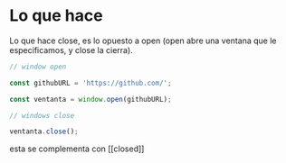 # Lo que hace
Lo que hace close, es lo opuesto a open (open abre una ventana que le especificamos, y close la cierra).
```js
// window open

const githubURL = 'https://github.com/';

const ventanta = window.open(githubURL);

// windows close

ventanta.close();
```

esta se complementa con [[closed]]